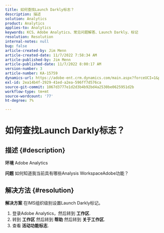 ```yaml
---
title: 如何查找Launch Darkly标志？
description: 描述
solution: Analytics
product: Analytics
applies-to: Analytics
keywords: KCS、Adobe Analytics、常见问题解答、Launch Darkly、标记
resolution: Resolution
internal-notes: null
bug: false
article-created-by: Jim Menn
article-created-date: 11/7/2022 7:58:34 AM
article-published-by: Jim Menn
article-published-date: 11/7/2022 8:00:17 AM
version-number: 3
article-number: KA-15759
dynamics-url: https://adobe-ent.crm.dynamics.com/main.aspx?forceUCI=1&pagetype=entityrecord&etn=knowledgearticle&id=0b8172f4-715e-ed11-9561-6045bd0065f9
exl-id: 2ea14b4f-2929-41ed-a2ea-596ff7d576ca
source-git-commit: 1067d3777e1d2d3b4b92bd4a2530be0625951d2b
workflow-type: tm+mt
source-wordcount: '77'
ht-degree: 7%

---
```


# 如何查找Launch Darkly标志？

## 描述 {#description}


<b>环境</b>
Adobe Analytics

<b>问题</b>
如何知道我当前具有哪些Analysis WorkspaceAdobe功能？


## 解决方法 {#resolution}


<b>解决方案</b>
在IMS组织级别设置Launch Darkly标记。

1. 登录Adobe Analytics，然后转到 <b>工作区</b>.
2. 转到 <b>工作区</b> 然后转到 <b>帮助</b> 然后转到 <b>关于工作区</b>.
3. 查看<b> 活动功能标志</b>.
